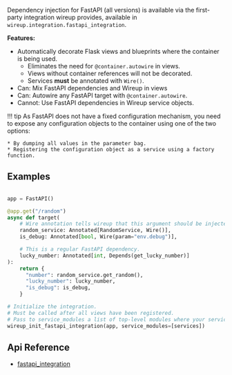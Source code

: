Dependency injection for FastAPI (all versions) is available via the first-party integration wireup provides, available in
`wireup.integration.fastapi_integration`.


**Features:**

* Automatically decorate Flask views and blueprints where the container is being used.
    * Eliminates the need for `@container.autowire` in views.
    * Views without container references will not be decorated.
    * Services **must** be annotated with `Wire()`.
* Can: Mix FastAPI dependencies and Wireup in views
* Can: Autowire any FastAPI target with `@container.autowire`.
* Cannot: Use FastAPI dependencies in Wireup service objects.

!!! tip
    As FastAPI does not have a fixed configuration mechanism, you need to expose
    any configuration objects to the container using one of the two options: 

    * By dumping all values in the parameter bag.
    * Registering the configuration object as a service using a factory function.

## Examples

```python

app = FastAPI()

@app.get("/random")
async def target(
    # Wire annotation tells wireup that this argument should be injected.
    random_service: Annotated[RandomService, Wire()],
    is_debug: Annotated[bool, Wire(param="env.debug")],

    # This is a regular FastAPI dependency.
    lucky_number: Annotated[int, Depends(get_lucky_number)]
):
    return {
      "number": random_service.get_random(), 
      "lucky_number": lucky_number,
      "is_debug": is_debug,
    }

# Initialize the integration.
# Must be called after all views have been registered.
# Pass to service_modules a list of top-level modules where your services reside.
wireup_init_fastapi_integration(app, service_modules=[services])
```

## Api Reference

* [fastapi_integration](../class/fastapi_integration.md)
